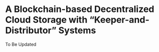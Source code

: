 # A Blockchain-based Decentralized Cloud Storage with “Keeper-and-Distributor” Systems

To Be Updated